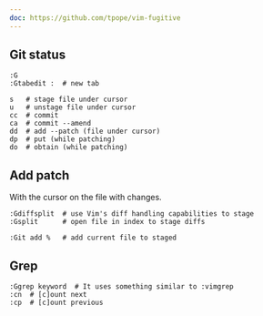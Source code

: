 ```yaml
---
doc: https://github.com/tpope/vim-fugitive
---
```


## Git status

```shell
:G
:Gtabedit :  # new tab

s   # stage file under cursor
u   # unstage file under cursor
cc  # commit
ca  # commit --amend
dd  # add --patch (file under cursor)
dp  # put (while patching)
do  # obtain (while patching)
```

## Add patch

With the cursor on the file with changes.

```shell
:Gdiffsplit  # use Vim's diff handling capabilities to stage
:Gsplit      # open file in index to stage diffs

:Git add %   # add current file to staged
```

## Grep

```shell
:Ggrep keyword  # It uses something similar to :vimgrep
:cn  # [c]ount next
:cp  # [c]ount previous
```
